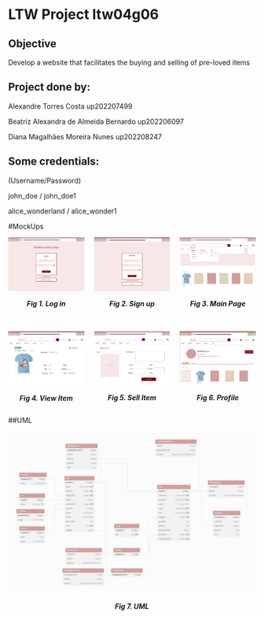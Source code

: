 # LTW Project ltw04g06
## Objective
Develop a website that facilitates the buying and selling of pre-loved items

## Project done by:
  <p>Alexandre Torres Costa up202207499</p>
  <p>Beatriz Alexandra de Almeida Bernardo up202206097</p>
  <p>Diana Magalhães Moreira Nunes up202208247</p>


## Some credentials:
   <p>(Username/Password)</p>
  <p> john_doe / john_doe1</p>
   <p>alice_wonderland / alice_wonder1</p>

#MockUps

<div style="display: flex; justify-content: center; gap: 20px;">
  <div style="text-align: center;">
    <img src="docs/MockUps/logIn.png" alt="" style="max-width: 100%;"/>
    <p><b><i>Fig 1. Log in</i></b></p>
  </div>
  <div style="text-align: center;">
    <img src="docs/MockUps/signUp.png" alt="" style="max-width: 100%;"/>
    <p><b><i>Fig 2. Sign up</i></b></p>
  </div>
  <div style="text-align: center;">
    <img src="docs/MockUps/mainPage.png" alt="" style="max-width: 100%;"/>
    <p><b><i>Fig 3. Main Page </i></b></p>
  </div>
</div>

<br />
<br />

<div style="display: flex; justify-content: center; gap: 20px;">
  <div style="text-align: center;">
    <img src="docs/MockUps/viewItem.png" alt="" style="max-width: 100%;"/>
    <p><b><i>Fig 4. View Item</i></b></p>
  </div>
  <div style="text-align: center;">
    <img src="docs/MockUps/sellItem.png" alt="" style="max-width: 100%;"/>
    <p><b><i>Fig 5. Sell Item</i></b></p>
  </div>
    <div style="text-align: center;">
    <img src="docs/MockUps/profile.png" alt="" style="max-width: 100%;"/>
    <p><b><i>Fig 6. Profile </i></b></p>
  </div>
</div>

##UML
<p align="center" justify="center">
  <img src="docs/uml.png"/>
</p>
<p align="center">  
  <b><i>Fig 7. UML </i></b>
</p>


